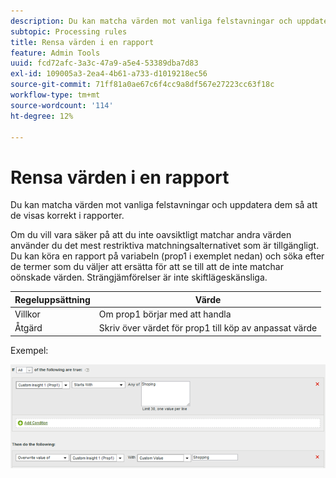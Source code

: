 ```yaml
---
description: Du kan matcha värden mot vanliga felstavningar och uppdatera dem så att de visas korrekt i rapporter.
subtopic: Processing rules
title: Rensa värden i en rapport
feature: Admin Tools
uuid: fcd72afc-3a3c-47a9-a5e4-53389dba7d83
exl-id: 109005a3-2ea4-4b61-a733-d1019218ec56
source-git-commit: 71ff81a0ae67c6f4cc9a8df567e27223cc63f18c
workflow-type: tm+mt
source-wordcount: '114'
ht-degree: 12%

---
```


# Rensa värden i en rapport

Du kan matcha värden mot vanliga felstavningar och uppdatera dem så att de visas korrekt i rapporter.

Om du vill vara säker på att du inte oavsiktligt matchar andra värden använder du det mest restriktiva matchningsalternativet som är tillgängligt. Du kan köra en rapport på variabeln (prop1 i exemplet nedan) och söka efter de termer som du väljer att ersätta för att se till att de inte matchar oönskade värden. Strängjämförelser är inte skiftlägeskänsliga.

| Regeluppsättning | Värde |
|---|---|
| Villkor | Om prop1 börjar med att handla |
| Åtgärd | Skriv över värdet för prop1 till köp av anpassat värde |

Exempel:

![](assets/clean-up-values-in-report.png)
